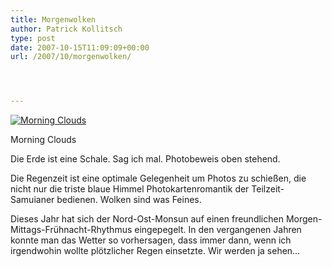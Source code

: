 ```yaml
---
title: Morgenwolken
author: Patrick Kollitsch
type: post
date: 2007-10-15T11:09:09+00:00
url: /2007/10/morgenwolken/




---
```

<div class="flickr">
  <a href="http://www.flickr.com/photos/schreibblogade/1582877684/" title="Morning Clouds"><img src="//farm3.static.flickr.com/2282/1582877684_f167d731db.jpg" alt="Morning Clouds" /></a></p> 
  
  <p>
    Morning Clouds
  </p>
</div>

Die Erde ist eine Schale. Sag ich mal. Photobeweis oben stehend.

Die Regenzeit ist eine optimale Gelegenheit um Photos zu schie&szlig;en, die nicht nur die triste blaue Himmel Photokartenromantik der Teilzeit-Samuianer bedienen. Wolken sind was Feines. 

Dieses Jahr hat sich der Nord-Ost-Monsun auf einen freundlichen Morgen-Mittags-Fr&uuml;hnacht-Rhythmus eingepegelt. In den vergangenen Jahren konnte man das Wetter so vorhersagen, dass immer dann, wenn ich irgendwohin wollte pl&ouml;tzlicher Regen einsetzte. Wir werden ja sehen&#8230;